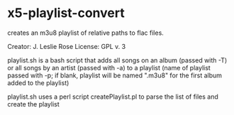 # x5-playlist-convert
creates an m3u8 playlist of relative paths to flac files.

Creator: J. Leslie Rose
License: GPL v. 3

playlist.sh is a bash script that adds all songs on an album (passed with -T) or all songs by an artist (passed with -a) to a playlist (name of playlist passed with -p; if blank, playlist will be named "<album name>.m3u8" for the first album added to the playlist)

playlist.sh uses a perl script createPlaylist.pl to parse the list of files and create the playlist
